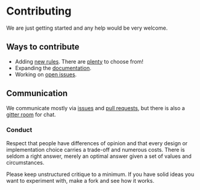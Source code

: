 # Contributing

We are just getting started and any help would be very welcome.

## Ways to contribute

* Adding [new rules](docs/developer-guide.md). There are [plenty](https://github.com/stylelint/stylelint/issues/1) to choose from!
* Expanding the [documentation](docs).
* Working on [open issues](https://github.com/stylelint/stylelint/issues).

## Communication

We communicate mostly via [issues](https://github.com/stylelint/stylelint/issues) and [pull requests](https://github.com/stylelint/stylelint/pulls), but there is also a [gitter room](https://gitter.im/stylelint/stylelint) for chat.

### Conduct

Respect that people have differences of opinion and that every design or implementation choice carries a trade-off and numerous costs. There is seldom a right answer, merely an optimal answer given a set of values and circumstances.

Please keep unstructured critique to a minimum. If you have solid ideas you want to experiment with, make a fork and see how it works.
